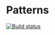 # Patterns

[![Build status](https://ci.appveyor.com/api/projects/status/jx8c6ufpebjla3bd?svg=true)](https://ci.appveyor.com/project/Denis063/patterns)

